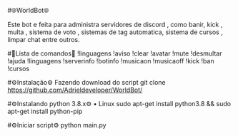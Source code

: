 

#🌐WorldBot🌐

 Este bot e feita para administra servidores de discord , como banir, kick , multa , sistema de voto , sistemas de tag automatica, sistema de cursos , limpar chat entre outros.

#🔰Lista de comandos🔰
 !linguagens
 !aviso
 !clear
 !avatar
 !mute
 !desmultar
 !ajuda
 !linguagens
 !serverinfo
 !botinfo
 !musicaon
 !musicaoff
 !kick
 !ban
 !cursos

#⚙Instalação⚙
  Fazendo download do script git clone https://github.com/Adrieldeveloper/WorldBot/

#⚙Instalando python 3.8.x⚙
• Linux sudo apt-get install python3.8 && sudo apt-get install python-pip

#⚙Iniciar script⚙
  python main.py

